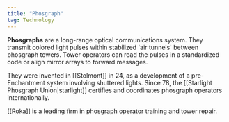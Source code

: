 ```yaml
---
title: "Phosgraph"
tag: Technology
---
```


**Phosgraphs** are a long-range optical communications system. They transmit colored light pulses within stabilized 'air tunnels' between phosgraph towers. Tower operators can read the pulses in a standardized code or align mirror arrays to forward messages.

They were invented in [[Stolmont]] in 24, as a development of a pre-Enchantment system involving shuttered lights. Since 78, the [[Starlight Phosgraph Union|starlight]] certifies and coordinates phosgraph operators internationally.

[[Roka]] is a leading firm in phosgraph operator training and tower repair.
